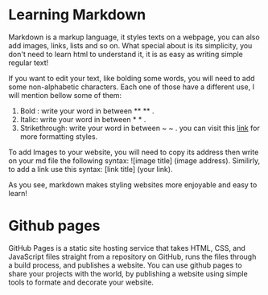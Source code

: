 # Learning Markdown
Markdown is a markup language, it styles texts on a webpage, you can also add images, links, lists and so on. What special about is its simplicity, you don't need to learn html to understand it, it is as easy as writing simple regular text!

If you want to edit your text, like bolding some words, you will need to add some non-alphabetic characters. Each one of those have a different use, I will mention bellow some of them:

1. Bold : write your word in between ** ** .
2. Italic: write your word in between * * .
3. Strikethrough: write your word in between ~ ~ .
you can visit this [link](https://help.github.com/en/github/writing-on-github/basic-writing-and-formatting-syntax) for more formatting styles.

To add Images to your website, you will need to copy its address then write on your md file the following syntax:
![image title] (image address). Similirly, to add a link use this syntax:
[link title] (your link).

As you see, markdown makes styling websites more enjoyable and easy to learn!

# Github pages

GitHub Pages is a static site hosting service that takes HTML, CSS, and JavaScript files straight from a repository on GitHub, runs the files through a build process, and publishes a website. 
You can use github pages to share your projects with the world, by publishing a website using simple tools to formate and decorate your website. 

